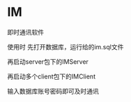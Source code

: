 # IM
即时通讯软件


使用时
先打开数据库，运行给的im.sql文件

再启动server包下的IMServer

再启动多个client包下的IMClient

输入数据库账号密码即可及时通讯

